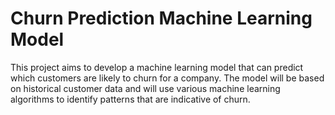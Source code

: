 # Churn Prediction Machine Learning Model
This project aims to develop a machine learning model that can predict which customers are likely to churn for a company. The model will be based on historical customer data and will use various machine learning algorithms to identify patterns that are indicative of churn.
